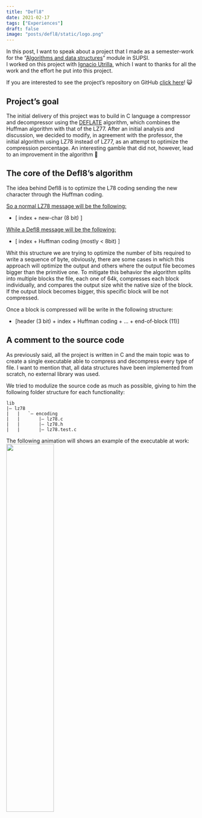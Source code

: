 ```yaml
---
title: "Defl8"
date: 2021-02-17
tags: ["Experiences"]
draft: false
image: "posts/defl8/static/logo.png"
---
```


In this post, I want to speak about a project that I made as a semester-work for the “[Algorithms and data structures](https://www.supsi.ch/dti/bachelor/ingegneria-informatica/piano-studio-offerta-formativa/piano-studio/dettaglio-piano-studio/dettaglio-modulo.158172.backLink.b1046c04-728f-44a0-b4ad-5a72df905579&ps=3188.html)” module in SUPSI.
<br>I worked on this project with [Ignacio Utrilla](https://github.com/IgnacioUtrilla), which I want to thanks for all the work and the effort he put into this project.

If you are interested to see the project’s repository on GitHub [click here](https://github.com/IgnacioUtrilla/defl8)! 😺

## Project’s goal

The initial delivery of this project was to build in C language a compressor and decompressor using the [DEFLATE](https://tools.ietf.org/html/rfc1951) algorithm, which combines the Huffman algorithm with that of the LZ77.
After an initial analysis and discussion, we decided to modify, in agreement with the professor, the initial algorithm using LZ78 instead of LZ77, as an attempt to optimize the compression percentage.
An interesting gamble that did not, however, lead to an improvement in the algorithm 🙁

## The core of the Defl8’s algorithm

The idea behind Defl8 is to optimize the L78 coding sending the new character through the Huffman coding.

<u>So a normal LZ78 message will be the following:</u>
* [ index + new-char (8 bit) ]

<u>While a Defl8 message will be the following:</u>
* [ index + Huffman coding (mostly < 8bit) ]

Whit this structure we are trying to optimize the number of bits required to write a sequence of byte, obviously, there are some cases in which this approach will optimize the output and others where the output file becomes bigger than the primitive one.
To mitigate this behavior the algorithm splits into multiple blocks the file, each one of 64k, compresses each block individually, and compares the output size whit the native size of the block. If the output block becomes bigger, this specific block will be not compressed.

Once a block is compressed will be write in the following structure:

* [header (3 bit) + index + Huffman coding + … + end-of-block (11)]

## A comment to the source code

As previously said, all the project is written in C and the main topic was to create a single executable able to compress and decompress every type of file.
I want to mention that, all data structures have been implemented from scratch, no external library was used.

We tried to modulize the source code as much as possible, giving to him the following folder structure for each functionality:

```
lib
|– lz78
|   |   `– encoding
|   |       |– lz78.c
|   |       |– lz78.h
|   |       |– lz78.test.c
```

The following animation will shows an example of the executable at work:
<img src="posts/defl8/static/defl8gif.gif" width="50%" height="50%" align="center" class="center">
